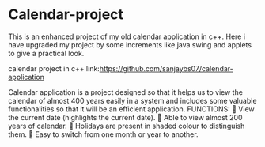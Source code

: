 # Calendar-project
This is an enhanced project of my old calendar application in c++.
Here i have upgraded my project by some increments like java swing  and applets to give a practical look.



calendar project in c++ link:https://github.com/sanjaybs07/calendar-application



Calendar application is a project designed so that it helps us to view the calendar of
almost 400 years easily in a system and includes some valuable functionalities so that
it will be an efficient application.
FUNCTIONS:
   View the current date (highlights the current date).
   Able to view almost 200 years of calendar.
   Holidays are present in shaded colour to distinguish them.
   Easy to switch from one month or year to another.
